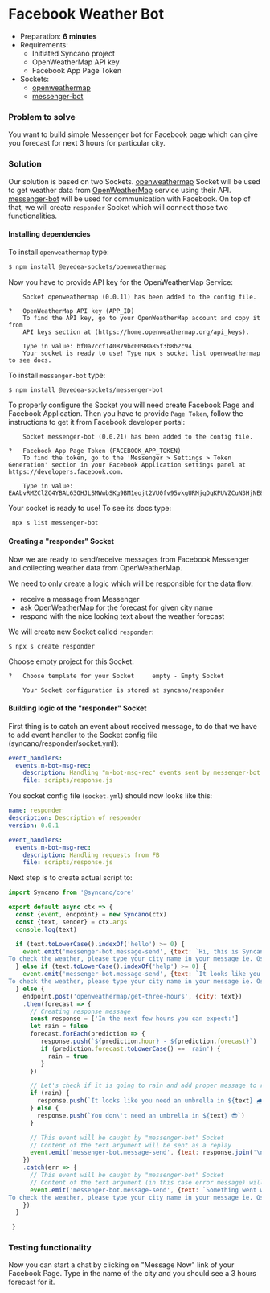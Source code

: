 # Facebook Weather Bot

- Preparation: **6 minutes**
- Requirements:
  - Initiated Syncano project
  - OpenWeatherMap API key
  - Facebook App Page Token
- Sockets:
  - [openweathermap](https://syncano.io/#/sockets/openweathermap)
  - [messenger-bot](https://syncano.io/#/sockets/messenger-bot)

### Problem to solve

You want to build simple Messenger bot for Facebook page which can give you forecast for next 3 hours for particular city.

### Solution

Our solution is based on two Sockets. [openweathermap](https://syncano.io/#/sockets/openweathermap) Socket will be used to get weather data from [OpenWeatherMap](https://openweathermap.org/) service using their API. [messenger-bot](https://syncano.io/#/sockets/messenger-bot) will be used for communication with Facebook. On top of that, we will create `responder` Socket which will connect those two functionalities.


#### Installing dependencies

To install `openweathermap` type:
```sh
$ npm install @eyedea-sockets/openweathermap
```

Now you have to provide API key for the OpenWeatherMap Service:
```
    Socket openweathermap (0.0.11) has been added to the config file.

?   OpenWeatherMap API key (APP_ID)
    To find the API key, go to your OpenWeatherMap account and copy it from
    API keys section at (https://home.openweathermap.org/api_keys).

    Type in value: bf0a7ccf140879bc0098a85f3b8b2c94
    Your socket is ready to use! Type npx s socket list openweathermap to see docs.
```

To install `messenger-bot` type:
```sh
$ npm install @eyedea-sockets/messenger-bot
```

To properly configure the Socket you will need create Facebook Page and Facebook Application.
Then you have to provide `Page Token`, follow the instructions to get it from Facebook developer portal:
```
    Socket messenger-bot (0.0.21) has been added to the config file.

?   Facebook App Page Token (FACEBOOK_APP_TOKEN)
    To find the token, go to the 'Messenger > Settings > Token Generation' section in your Facebook Application settings panel at https://developers.facebook.com.

    Type in value: EAAbvRMZClZC4YBAL63OHJLSMWwbSKg9BM1eojt2VU0fv95vkgURMjqDqKPUVZCuN3HjNE8fjt2TJfK8Jt68fwVAAltb8JnQjgpcbMHF9eqh2OiH4ZC0ftsJz3h5ZA7wKOWacDOQGte9b9Lhl3KKuvdrJJhIgjZAAeXKgUXmSkEdgZDZD
```

Your socket is ready to use! To see its docs type:
```sh
 npx s list messenger-bot
```

#### Creating a "responder" Socket

Now we are ready to send/receive messages from Facebook Messenger and collecting weather data from OpenWeatherMap.

We need to only create a logic which will be responsible for the data flow:
  - receive a message from Messenger
  - ask OpenWeatherMap for the forecast for given city name
  - respond with the nice looking text about the weather forecast

We will create new Socket called `responder`:

```sh
$ npx s create responder
```

Choose empty project for this Socket:
```
?   Choose template for your Socket     empty - Empty Socket

    Your Socket configuration is stored at syncano/responder
```

#### Building logic of the "responder" Socket

First thing is to catch an event about received message, to do that we have to add event handler to the Socket config file (syncano/responder/socket.yml):

```yaml
event_handlers:
  events.m-bot-msg-rec:
    description: Handling "m-bot-msg-rec" events sent by messenger-bot when message was received
    file: scripts/response.js
```

You socket config file (`socket.yml`) should now looks like this:

```yaml
name: responder
description: Description of responder
version: 0.0.1

event_handlers:
  events.m-bot-msg-rec:
    description: Handling requests from FB
    file: scripts/response.js
```

Next step is to create actual script to:

```javascript
import Syncano from '@syncano/core'

export default async ctx => {
  const {event, endpoint} = new Syncano(ctx)
  const {text, sender} = ctx.args
  console.log(text)

  if (text.toLowerCase().indexOf('hello') >= 0) {
    event.emit('messenger-bot.message-send', {text: `Hi, this is Syncano Weather bot 😎 
To check the weather, please type your city name in your message ie. Oslo  `, sender} )
  } else if (text.toLowerCase().indexOf('help') >= 0) {
    event.emit('messenger-bot.message-send', {text: `It looks like you need some help 🤔 
To check the weather, please type your city name in your message ie. Oslo  `, sender} )
  } else {
    endpoint.post('openweathermap/get-three-hours', {city: text})
    .then(forecast => {
      // Creating response message
      const response = ['In the next few hours you can expect:']
      let rain = false
      forecast.forEach(prediction => {
         response.push(`${prediction.hour} - ${prediction.forecast}`)
         if (prediction.forecast.toLowerCase() == 'rain') {
           rain = true
         }
      })

      // Let's check if it is going to rain and add proper message to response
      if (rain) {
        response.push(`It looks like you need an umbrella in ${text} 🌧`)
      } else {
        response.push(`You don\'t need an umbrella in ${text} 😎`)
      }

      // This event will be caught by "messenger-bot" Socket
      // Content of the text argument will be sent as a replay
      event.emit('messenger-bot.message-send', {text: response.join('\n'), sender} )
    })
    .catch(err => {
      // This event will be caught by "messenger-bot" Socket
      // Content of the text argument (in this case error message) will be sent as a replay
      event.emit('messenger-bot.message-send', {text: `Something went wrong: ${err.data.message}. 
To check the weather, please type your city name in your message ie. Oslo`, sender} )
    })
  }

 }
```

### Testing functionality

Now you can start a chat by clicking on "Message Now" link of your Facebook Page.
Type in the name of the city and you should see a 3 hours forecast for it.
